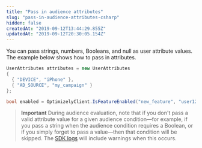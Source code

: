 ```yaml
---
title: "Pass in audience attributes"
slug: "pass-in-audience-attributes-csharp"
hidden: false
createdAt: "2019-09-12T13:44:29.855Z"
updatedAt: "2019-09-12T20:30:05.154Z"
---
```


You can pass strings, numbers, Booleans, and null as user attribute values. The example below shows how to pass in attributes.

```csharp
UserAttributes attributes = new UserAttributes
{
  { "DEVICE", "iPhone" },
  { "AD_SOURCE", "my_campaign" }
};

bool enabled = OptimizelyClient.IsFeatureEnabled("new_feature", "user123", attributes);
```
> **Important**
> During audience evaluation, note that if you don't pass a valid attribute value for a given audience condition—for example, if you pass a string when the audience condition requires a Boolean, or if you simply forget to pass a value—then that condition will be skipped. The [SDK logs](doc:customize-logger-csharp) will include warnings when this occurs.
